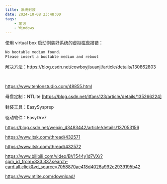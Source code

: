 ```yaml
---
title: 系统封装
date: 2024-10-08 23:48:00
tags:
    - 笔记
    - Windows
---
```










使用 virtual box 启动刚装好系统的虚拟磁盘报错：

```cmd
No bootable medium found.
Please insert a bootable medium and reboot
```

解决方法：https://blog.csdn.net/cowboyjisuanji/article/details/130862803

​	

https://www.tenlonstudio.com/48855.html



母盘定制：NTLite [https://blog.csdn.net/itfans123/article/details/135266224]

封装工具：EasySysprep 

驱动软件：EasyDrv7



https://blog.csdn.net/weixin_43483442/article/details/137053156

https://www.itsk.com/thread/432571

https://www.itsk.com/thread/432572

https://www.bilibili.com/video/BV1544y1d7VX/?spm_id_from=333.337.search-card.all.click&vd_source=7058870ae418d4026a992c2939195b42

https://www.ntlite.com/download/